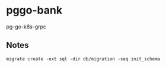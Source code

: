 # pggo-bank
pg-go-k8s-grpc

## Notes

```
migrate create -ext sql -dir db/migration -seq init_schema
```